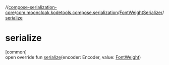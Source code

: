 //[compose-serialization-core](../../../index.md)/[com.mooncloak.kodetools.compose.serialization](../index.md)/[FontWeightSerializer](index.md)/[serialize](serialize.md)

# serialize

[common]\
open override fun [serialize](serialize.md)(encoder: Encoder, value: [FontWeight](https://developer.android.com/reference/kotlin/androidx/compose/ui/text/font/FontWeight.html))
